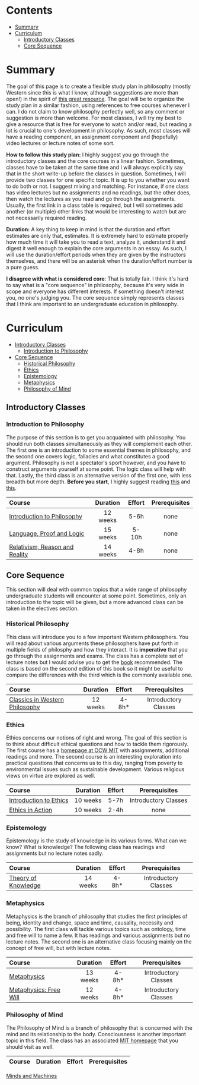 # Contents

- [Summary](#summary)
- [Curriculum](#curriculum)
  - [Introductory Classes](#introductory-classes)
  - [Core Sequence](#core-sequence)

# Summary

The goal of this page is to create a flexible study plan in philosophy (mostly Western since this is what I know, although suggestions are more than open!) in the spirit of [this great resource](https://github.com/ossu/computer-science). The goal will be to organize the study plan in a similar fashion, using references to free courses whenever I can. I do not claim to know philosophy perfectly well, so any comment or suggestion is more than welcome. For most classes, I will try my best to give a resource that is free for everyone to watch and/or read, but reading a lot is crucial to one's development in philosophy. As such, most classes will have a reading component, an assignment component and (hopefully) video lectures or lecture notes of some sort.

**How to follow this study plan:** I highly suggest you go through the introductory classes and the core courses in a linear fashion. Sometimes, classes have to be taken at the same time and I will always explicitly say that in the short write-up before the classes in question. Sometimes, I will provide two classes for one specific topic. It is up to you whether you want to do both or not. I suggest mixing and matching. For instance, if one class has video lectures but no assignments and no readings, but the other does, then watch the lectures as you read and go through the assignments. Usually, the first link in a class table is required, but I will sometimes add another (or multiple) other links that would be interesting to watch but are not necessarily required reading.

**Duration:** A key thing to keep in mind is that the duration and effort estimates are only that, estimates. It is extremely hard to estimate properly how much time it will take you to read a text, analyze it, understand it and digest it well enough to explain the core arguments in an essay. As such, I will use the duration/effort periods when they are given by the instructors themselves, and there will be an asterisk when the duration/effort number is a pure guess.

**I disagree with what is considered core**: That is totally fair. I think it's hard to say what is a "core sequence" in philosophy, because it's very wide in scope and everyone has different interests. If something doesn't interest you, no one's judging you. The core sequence simply represents classes that I think are important to an undergraduate education in philosophy.

# Curriculum

- [Introductory Classes](#introductory-classes)
  - [Introduction to Philosophy](#introduction-to-philosophy)
- [Core Sequence](#core-sequence)
  - [Historical Philosophy](#historical-philosophy)
  - [Ethics](#ethics)
  - [Epistemology](#epistemology)
  - [Metaphysics](#metaphysics)
  - [Philosophy of Mind](#philosophy-of-mind)

## Introductory Classes
### Introduction to Philosophy
The purpose of this section is to get you acquainted with philosophy. You should run both classes simultaneously as they will complement each other. The first one is an introduction to some essential themes in philosophy, and the second one covers logic, fallacies and what constitutes a good argument. Philosophy is not a spectator's sport however, and you have to construct arguments yourself at some point. The logic class will help with that. Lastly, the third class is an alternative version of the first one, with less breadth but more depth. **Before you start**, I highly suggest reading [this](http://www.jimpryor.net/teaching/guidelines/reading.html) and [this](http://www.jimpryor.net/teaching/guidelines/writing.html).

Course | Duration | Effort | Prerequisites
:-- | :--: | :--: | :--:
[Introduction to Philosophy](https://www.edx.org/course/introduction-to-philosophy-god-knowledge-and-con-2) | 12 weeks | 5-6h | none
[Language, Proof and Logic](https://www.edx.org/course/language-proof-and-logic) | 15 weeks | 5-10h | none
[Relativism, Reason and Reality](https://ocw.mit.edu/courses/linguistics-and-philosophy/24-03-relativism-reason-and-reality-spring-2005/index.htm) | 14 weeks | 4-8h | none

## Core Sequence
This section will deal with common topics that a wide range of philosophy undergraduate students will encounter at some point. Sometimes, only an introduction to the topic will be given, but a more advanced class can be taken in the electives section.

### Historical Philosophy

This class will introduce you to a few important Western philosophers. You will read about various arguments these philosophers have put forth in multiple fields of philosphy and how they interact. It is **imperative** that you go through the assignments and exams. The class has a complete set of lecture notes but I would advise you to get the [book](https://www.amazon.com/Classics-Philosophy-Louis-P-Pojman/dp/0199737290/ref=sr_1_1?dchild=1&keywords=Classics+of+Philosophy&qid=1629197044&sr=8-1) recommended. The class is based on the second edition of this book so it might be useful to compare the differences with the third which is the commonly available one.

Course | Duration | Effort | Prerequisites
:-- | :--: | :--: | :--:
[Classics in Western Philosophy](https://ocw.mit.edu/courses/linguistics-and-philosophy/24-01-classics-in-western-philosophy-spring-2006/) | 12 weeks | 4-8h* | Introductory Classes

### Ethics

Ethics concerns our notions of right and wrong. The goal of this section is to think about difficult ethical questions and how to tackle them rigorously. The first course has a [homepage at OCW MIT](https://ocw.mit.edu/courses/linguistics-and-philosophy/24-02-moral-problems-and-the-good-life-fall-2008/) with assignments, additional readings and more. The second course is an interesting exploration into practical questions that concerns us to this day, ranging from poverty to environmental issues such as sustainable development. Various religious views on virtue are explored as well.

Course | Duration | Effort | Prerequisites
:-- | :--: | :--: | :--:
[Introduction to Ethics](https://openlearninglibrary.mit.edu/courses/course-v1:MITx+24.02x+2T2020/about) | 10 weeks | 5-7h | Introductory Classes
[Ethics in Action](https://www.edx.org/course/ethics-in-action) | 10 weeks | 2-4h | none

### Epistemology

Epistemology is the study of knowledge in its various forms. What can we know? What is knowledge? The following class has readings and assignments but no lecture notes sadly.

Course | Duration | Effort | Prerequisites
:-- | :--: | :--: | :--:
[Theory of Knowledge](https://ocw.mit.edu/courses/linguistics-and-philosophy/24-211-theory-of-knowledge-spring-2014/) | 14 weeks | 4-8h* | Introductory Classes

### Metaphysics

Metaphysics is the branch of philosophy that studies the first principles of being, identity and change, space and time, causality, necessity and possibility. The first class will tackle various topics such as ontology, time and free will to name a few. It has readings and various assignments but no lecture notes. The second one is an alternative class focusing mainly on the concept of free will, but with lecture notes.

Course | Duration | Effort | Prerequisites
:-- | :--: | :--: | :--:
[Metaphysics](https://ocw.mit.edu/courses/linguistics-and-philosophy/24-221-metaphysics-spring-2015/index.htm) | 13 weeks | 4-8h* | Introductory Classes
[Metaphysics: Free Will](https://ocw.mit.edu/courses/linguistics-and-philosophy/24-221-metaphysics-free-will-fall-2004/index.htm) | 12 weeks | 4-8h* | Introductory Classes

### Philosophy of Mind

The Philosophy of Mind is a branch of philosophy that is concerned with the mind and its relationship to the body. Consciousness is another important topic in this field. The class has an associated [MIT homepage](https://ocw.mit.edu/courses/linguistics-and-philosophy/24-09-minds-and-machines-fall-2011/) that you should visit as well.

Course | Duration | Effort | Prerequisites
:-- | :--: | :--: | :--:
[Minds and Machines](https://openlearninglibrary.mit.edu/courses/course-v1:MITx+24.09x+3T2019/about)

